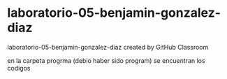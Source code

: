 # laboratorio-05-benjamin-gonzalez-diaz
laboratorio-05-benjamin-gonzalez-diaz created by GitHub Classroom

en la carpeta progrma (debio haber sido program) se encuentran los codigos

